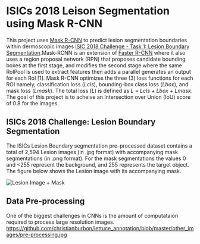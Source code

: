 # ISICs 2018 Leison Segmentation using Mask R-CNN

This project uses [Mask R-CNN](https://arxiv.org/abs/1703.06870) to predict lesion segmentation boundaries within dermoscopic images [ISIC 2018 Challenge - Task 1: Lesion Boundary Segmentation](https://challenge.isic-archive.com/landing/2018/45/).Mask-RCNN is an extension of [Faster R-CNN](https://proceedings.neurips.cc/paper/2015/file/14bfa6bb14875e45bba028a21ed38046-Paper.pdf) where it also uses a region proposal network (RPN) that proposes candidate bounding boxes at the first stage, and modifies the second stage where the same RoIPool is used to extract features then adds a parallel generates an output for each RoI [1]. Mask R-CNN optimizes the three (3) loss functions for each ROI namely, classification loss (_Lcls_), bounding-box class loss (_Lbox_), and mask loss (_Lmask_). The total loss (_L_) is defined as _L = Lcls + Lbox + Lmask_. The goal of this project is to acheive an Intersection over Union (IoU) score of 0.8 for the images.

## ISICs 2018 Challenge: Lesion Boundary Segmentation
The ISICs Lesion Boundary segmentation pre-processed dataset contains a total of 2,594 Lesion images (in .jpg format) with accompanying mask segmentations (in .png format). For the mask segmentations the values 0 and <255 represent the background, and 255 represents the target object. The figure below shows the Lesion image with its accompanying mask.

![Lesion Image + Mask](https://github.com/christianburbon/lettuce_annotation/blob/master/other_images/visualize_image_mask.png)

## Data Pre-processing
One of the biggest challenges in CNNs is the amount of computataion required to process large resolution images. 
https://github.com/christianburbon/lettuce_annotation/blob/master/other_images/pre-processing.jpg
